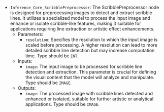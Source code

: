 - `Inference_Core_ScribblePreprocessor`: The ScribblePreprocessor node is designed for preprocessing images to detect and extract scribble lines. It utilizes a specialized model to process the input image and enhance or isolate scribble-like features, making it suitable for applications requiring line extraction or artistic effect enhancements.
    - Parameters:
        - `resolution`: Specifies the resolution to which the input image is scaled before processing. A higher resolution can lead to more detailed scribble line detection but may increase computation time. Type should be `INT`.
    - Inputs:
        - `image`: The input image to be processed for scribble line detection and extraction. This parameter is crucial for defining the visual content that the model will analyze and manipulate. Type should be `IMAGE`.
    - Outputs:
        - `image`: The processed image with scribble lines detected and enhanced or isolated, suitable for further artistic or analytical applications. Type should be `IMAGE`.
